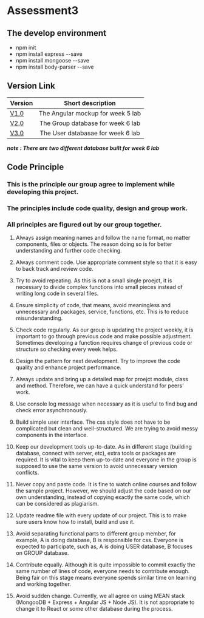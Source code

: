 # Assessment3 #

## The develop environment ##
* npm init
* npm install express --save
* npm install mongoose --save
* npm install body-parser --save

## Version Link ##
| Version      | Short description |
| ------------- |:-------------:| 
|[V1.0](https://github.com/hongnangyanbily/assessment3/tree/1.0)| The Angular mockup for week 5 lab|
|[V2.0](https://github.com/hongnangyanbily/assessment3/tree/2.0)| The Group database for week 6 lab|
|[V3.0](https://github.com/hongnangyanbily/assessment3/tree/3.0)| The User databasae for week 6 lab|
***note : There are two different database built for week 6 lab***

## Code Principle
### This is the principle our group agree to implement while developing this project.
### The principles include code quality, design and group work.
### All principles are figured out by our group together.

1.  Always assign meaning names and follow the name format, no matter components, files or objects. The reason doing so is for better understanding and further code checking.

2.  Always comment code. Use appropriate comment style so that it is easy to back track and review code.

3.  Try to avoid repeating. As this is not a small single proejct, it is necessary to divide complex functions into small pieces instead of writing long code in several files.

4.  Ensure simplicity of code, that means, avoid meaningless and unnecessary and packages, service, functions, etc. This is to reduce misunderstanding.

5.  Check code regularly. As our group is updating the project weekly, it is important to go through previous code and make possible adjustment. Sometimes developing a function requires change of previous code or structure so checking every week helps.

6.  Design the pattern for next development. Try to improve the code quality and enhance project performance.

7.  Always update and bring up a detailed map for proejct module, class and method. Therefore, we can have a quick understand for peers' work.

8.  Use console log message when necessary as it is useful to find bug and check error asynchronously.

9.	Build simple user interface. The css style does not have to be complicated but clean and well-structured. We are trying to avoid messy components in the interface.

10. Keep our development tools up-to-date. As in different stage (building database, connect with server, etc), extra tools or packages are required. It is vital to keep them up-to-date and everyone in the group is supposed to use the same version to avoid unnecessary version conflicts.

11.	Never copy and paste code. It is fine to watch online courses and follow the sample project. However, we should adjust the code based on our own understanding, instead of copying exactly the same code, which can be considered as plagiarism.

12.	Update readme file with every update of our project. This is to make sure users know how to install, build and use it.

13.	Avoid separating functional parts to different group member, for example, A is doing database, B is responsible for css. Everyone is expected to participate, such as, A is doing USER database, B focuses on GROUP database.

14.	Contribute equally. Although it is quite impossible to commit exactly the same number of lines of code, everyone needs to contribute enough. Being fair on this stage means everyone spends similar time on learning and working together.

15.	Avoid sudden change. Currently, we all agree on using MEAN stack (MongooDB + Express + Angular JS + Node JS). It is not appropriate to change it to React or some other database during the process.
